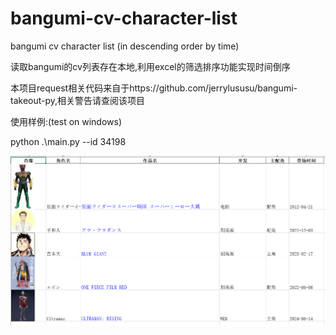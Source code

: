 # bangumi-cv-character-list  

bangumi cv character list (in descending order by time)  

读取bangumi的cv列表存在本地,利用excel的筛选排序功能实现时间倒序 

本项目request相关代码来自于https://github.com/jerrylususu/bangumi-takeout-py,相关警告请查阅该项目

使用样例:(test on windows)  

python .\main.py --id 34198  

![效果](assets/example.png)
